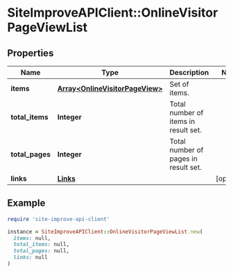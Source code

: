 # SiteImproveAPIClient::OnlineVisitorPageViewList

## Properties

| Name | Type | Description | Notes |
| ---- | ---- | ----------- | ----- |
| **items** | [**Array&lt;OnlineVisitorPageView&gt;**](OnlineVisitorPageView.md) | Set of items. |  |
| **total_items** | **Integer** | Total number of items in result set. |  |
| **total_pages** | **Integer** | Total number of pages in result set. |  |
| **links** | [**Links**](Links.md) |  | [optional] |

## Example

```ruby
require 'site-improve-api-client'

instance = SiteImproveAPIClient::OnlineVisitorPageViewList.new(
  items: null,
  total_items: null,
  total_pages: null,
  links: null
)
```

